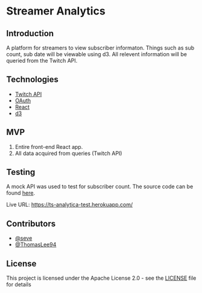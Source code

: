 # Streamer Analytics
## Introduction
A platform for streamers to view subscriber informaton. Things such as sub count, sub date will be viewable using d3. All relevent information will be queried from the Twitch API. 

## Technologies
- [Twitch API](https://dev.twitch.tv/docs/api/reference/#get-extension-analytics) 
- [OAuth](https://oauth.net/) 
- [React](https://reactjs.org/) 
- [d3](https://d3js.org/)

## MVP
1. Entire front-end React app.
2. All data acquired from queries (Twitch API)

## Testing

A mock API was used to test for subscriber count. The source code can be found [here](https://github.com/seve/mock-twitch-api). 

Live URL: https://ts-analytica-test.herokuapp.com/

## Contributors
- [@seve](https://github.com/seve)
- [@ThomasLee94](https://github.com/ThomasLee94)

## License
This project is licensed under the Apache License 2.0 - see the <a href="https://github.com/seve/streamer-analytics/blob/master/LICENSE">LICENSE</a> file for details



